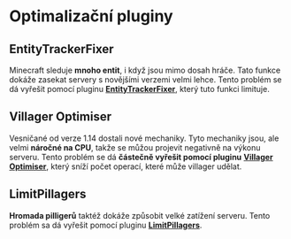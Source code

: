 # Optimalizační pluginy

## EntityTrackerFixer

Minecraft sleduje **mnoho entit**, i když jsou mimo dosah hráče. Tato funkce dokáže zasekat servery s novějšími verzemi velmi lehce. Tento problém se dá vyřešit pomocí pluginu [**EntityTrackerFixer**](https://www.spigotmc.org/resources/entitytrackerfixer-fix-1-14-4-1-16-2-entitytick-lag.70902/), který tuto funkci limituje.

## Villager Optimiser

Vesničané od verze 1.14 dostali nové mechaniky. Tyto mechaniky jsou, ale velmi **náročné na CPU**, takže se můžou projevit negativně na výkonu serveru. Tento problém se dá **částečně vyřešit pomocí pluginu** [**Villager Optimiser**](https://www.spigotmc.org/resources/villager-optimiser-1-14-2-1-16-5.68517/), který sníží počet operací, které může villager udělat.

## LimitPillagers

**Hromada pilligerů** taktéž dokáže způsobit velké zatížení serveru. Tento problém sa dá vyřešit pomocí pluginu [**LimitPillagers**](https://www.spigotmc.org/resources/limitpillagers-fix-outpost-spawns-and-more.69733/).

